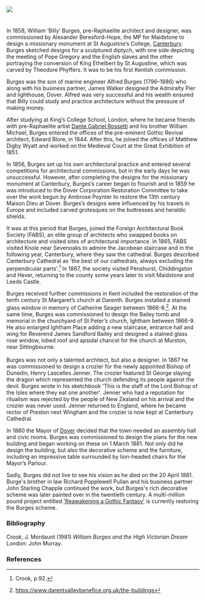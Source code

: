 <a href="https://juncture-digital.org"><img src="https://juncture-digital.org/images/ve-button.png"></a>
<param ve-config title="William Burges (1827-1881)" author="Michelle Crowther" layout="vtl" banner="/images/banners/19c.jpg" description="William Burges designed the interior of Dover's Maison Dieu">

<param ve-entity eid="Q213180" aliases="Maidstone">
<param ve-entity eid="Q1227477" aliases="Penshurst">
<param ve-entity eid="Q578209" aliases="Chiddingstone">
<param ve-entity eid="Q954918" aliases="Hever">
<param ve-entity eid="Q2460124" aliases="Leeds">
<param ve-entity eid="Q963988" aliases="Darenth">
<param ve-entity eid="Q1285144" aliases="Knole">
<param ve-entity eid="Q939838" aliases="Sevenoaks">
<param ve-entity eid="Q1626044" aliases="Sittingbourne">
<param ve-entity eid="Q1254903" aliases="Ightham">
<param ve-entity eid="Q1984604" aliases="Preston">

#

In 1858, William ‘Billy’ Burges, pre-Raphaelite architect and designer, was commissioned by Alexander Beresford-Hope, the MP for Maidstone to design a missionary monument at St Augustine’s College, [Canterbury](/19c/19c-canterbury). Burges sketched designs for a sculptured diptych, with one side depicting the meeting of Pope Gregory and the English slaves and the other portraying the conversion of King Ethelbert by St Augustine, which was carved by Theodore Phyffers. It was to be his first Kentish commission.
<param ve-image url="https://stor.artstor.org/stor/a75dd5b0-7e59-46ad-9d6a-ba2f5a2a1c88" label="St Augustine's College, Canterbury" attribution="G. Hawkins, Published by Henry Ward, Mercery Lane, Canterbury">

Burges was the son of marine engineer Alfred Burges (1796–1886) who along with his business partner, James Walker designed the Admiralty Pier and lighthouse, Dover. Alfred was very successful and his wealth ensured that Billy could study and practice architecture without the pressure of making money. 
<param ve-image url="https://upload.wikimedia.org/wikipedia/commons/b/b0/Admiralty_Pier_Dover_England.jpg" label="Admiralty Pier, Dover" attribution="Snapshots Of  The Past, via Wikimedia Commons" license="CC BY-SA 2.0">

After studying at King’s College School, London, where he became friends with pre-Raphaelite artist [Dante Gabriel Rossetti](/19c/19c-rossetti-biography) and his brother William Michael, Burges entered the offices of the pre-eminent Gothic Revival architect, Edward Blore, in 1844. After this, he joined the offices of Matthew Digby Wyatt and worked on the Medieval Court at the Great Exhibition of 1851.
<param ve-image url="https://upload.wikimedia.org/wikipedia/commons/b/be/William_Burges_portrait.jpg" label="William Burges" attribution="Henry Van der Weyde (1838-1924), Public domain, via Wikimedia Commons">

In 1856, Burges set up his own architectural practice and entered several competitions for architectural commissions, but in the early days he was unsuccessful. However, after completing the designs for the missionary monument at Canterbury, Burges’s career began to flourish and in 1859 he was introduced to the Dover Corporation Restoration Committee to take over the work begun by Ambrose Poynter to restore the 13th century Maison Dieu at Dover. Burges’s designs were influenced by his travels in Europe and included carved grotesques on the buttresses and heraldic shields.
<param ve-image url="https://upload.wikimedia.org/wikipedia/commons/8/8e/The_Installation_of_Lord_Palmerston_as_Lord_Warden_of_the_Cinque_Ports%2C_the_Banquet_in_the_Townhall_%28Maison_Dieu%29_Dover_-_ILN_1861.jpg" label="The Installation of Lord Palmerston as Lord Warden of the Cinque Ports, Banquet in the Maison Dieu, Dover, 1861">

It was at this period that Burges, joined the Foreign Architectural Book Society (FABS), an elite group of architects who swapped books on architecture and visited sites of architectural importance. In 1865, FABS visited Knole near Sevenoaks to admire the Jacobean staircase and in the following year, Canterbury, where they saw the cathedral. Burges described Canterbury Cathedral as 'the best of our cathedrals, always excluding the perpendicular parts'.[^ref1] In 1867, the society visited Penshurst, Chiddingston and Hever, returning to the county some years later to visit Maidstone and Leeds Castle.
<param ve-image url="https://stor.artstor.org/stor/2c31e2ed-8f07-4a4e-b1a8-deaeab5b045d" label="Canterbury Cathedral, 1844" attribution="Photo by Astrid Stilma. By permission of Patrick Marrin">

Burges received further commissions in Kent included the restoration of the tenth century St Margaret’s church at Darenth. Burges installed a stained glass window in memory of Catherine Seager between 1866-8.[^ref2]. At the same time, Burges was commissioned to design the Bailey tomb and memorial in the churchyard of St Peter’s church, Ightham between 1866-9. He also enlarged Ightham Place adding a new staircase, entrance hall and wing for Reverend James Sandford Bailey and designed a stained glass rose window, lobed roof and apsidal chancel for the church at Murston, near Sittingbourne.
<br><br>
Burges was not only a talented architect, but also a designer. In 1867 he was commissioned to design a crozier for the newly appointed Bishop of Dunedin, Henry Lascelles Jenner. The crozier featured St George slaying the dragon which represented the church defending its people against the devil. Burges wrote in his sketchbook 'This is the staff of the Lord Bishop of the Isles where they eat one another'. Jenner who had a reputation for ritualism was rejected by the people of New Zealand on his arrival and the crozier was never used. Jenner returned to England, where he became rector of Preston next Wingham and the crozier is now kept at Canterbury Cathedral.
<param ve-image url="https://upload.wikimedia.org/wikipedia/commons/thumb/5/51/Church_of_All_Saints%2C_Murston_-_geograph.org.uk_-_3708207.jpg/1280px-Church_of_All_Saints%2C_Murston_-_geograph.org.uk_-_3708207.jpg" label="Church of All Saints, Murston" attribution="Chris Whippet via Wikimedia Commons" license="CC BY-SA 2.0">

In 1880 the Mayor of [Dover](/19c/19c-dover) decided that the town needed an assembly hall and civic rooms. Burges was commissioned to design the plans for the new building and began working on these on 1 March 1881. Not only did he design the building, but also the decorative scheme and the furniture, including an impressive table surrounded by lion-headed chairs for the Mayor’s Parlour. 
<param ve-image url="https://stor.artstor.org/stor/d5b27092-f8fb-411c-9d48-dd2224622676" label="Ceiling in the Mayor's Parlour" attribution="William Burges. Photogaph by Michelle Crowther">
<param ve-image url="https://stor.artstor.org/stor/feed4654-a3ac-41ce-b021-49d5ec0313b6" label="Fireplace in the Mayor's Parlour" attribution="William Burges. Photograph by Michelle Crowther">

Sadly, Burges did not live to see his vision as he died on the 20 April 1881. Burge's brother in law Richard Popplewell Pullan and his business partner John Starling Chapple continued the work, but Burges's rich decorative scheme was later painted over in the twentieth century. A multi-million pound project entitled ['Reawakening a Gothic Fantasy'](https://www.maisondieudover.org.uk/) is currently restoring the Burges scheme.
<param ve-image url="https://upload.wikimedia.org/wikipedia/commons/b/b2/DoverRathaus.JPG" label="Dover, Maison Dieu" attribution="Hajotthu via Wikimedia Commons" license="CC BY-SA 3.0">

### Bibliography

Crook, J. Mordaunt (1981) _William Burges and the High Victorian Dream_ London: John Murray.

### References

[^ref1]: Crook, p.92.
[^ref2]: https://www.darentvalleybenefice.org.uk/the-buildings
